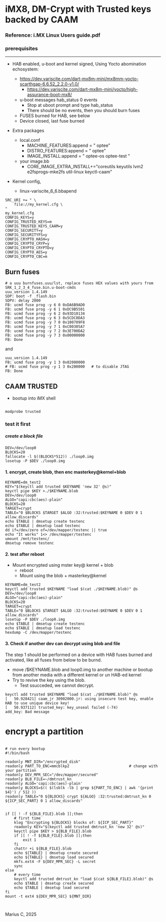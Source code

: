 
# iMX8, DM-Crypt with Trusted keys backed by CAAM
### Reference: i.MX Linux Users guide.pdf

### prerequisites
-- --

* HAB enabled, u-boot and kernel signed, Using Yocto abomination echosystem: 
   * https://dev.variscite.com/dart-mx8m-mini/mx8mm-yocto-scarthgap-6.6.52_2.2.0-v1.0/
       * https://dev.variscite.com/dart-mx8m-mini/yocto/high-assurance-boot-mx8/
   * u-boot messages hab_status 0 events
      * Stop at uboot prompt and type hab_status
      * There should be no events, then you should burn fuses 
   * FUSES burned for HAB, see below
   * Device closed, last fuse burned

* Extra packages
   * local.conf
      * MACHINE_FEATURES:append = " optee"  
      * DISTRO_FEATURES:append = " optee"
      * IMAGE_INSTALL:append = " optee-os optee-test "
   * your image.bb
      * CORE_IMAGE_EXTRA_INSTALL+="coreutils keyutils lvm2 e2fsprogs-mke2fs util-linux keyctl-caam"
* Kernel config, 
   * linux-variscite_6_6.bbapend
```
SRC_URI += " \
    file://my_kernel.cfg \
"
my_kernel.cfg
CONFIG_KEYS=y
CONFIG_TRUSTED_KEYS=m
CONFIG_TRUSTED_KEYS_CAAM=y
CONFIG_SECURITY=y
CONFIG_SECURITYFS=y
CONFIG_CRYPTO_HASH=y
CONFIG_CRYPTO_CRYP=y
CONFIG_CRYPTO_CRYPTD=y
CONFIG_CRYPTO_AES=y
CONFIG_CRYPTO_CBC=m
```

## Burn fuses


```
# a uuu burnfuses.uuu/lst, replace fuses HEX values with yours from SRK_1_2_3_4_fuse.bin.u-boot-cmds
uuu_version 1.4.149
SDP: boot -f _flash.bin
SDPV: delay 2000
FB: ucmd fuse prog -y 6 0 0xDA6B9AD0
FB: ucmd fuse prog -y 6 1 0xDC9B5501
FB: ucmd fuse prog -y 6 2 0x93D10134
FB: ucmd fuse prog -y 6 3 0x5CDC0DA3
FB: ucmd fuse prog -y 7 0 0x100709F8
FB: ucmd fuse prog -y 7 1 0xC00305A7
FB: ucmd fuse prog -y 7 2 0x3E700DA2
FB: ucmd fuse prog -y 7 3 0x00000000
FB: Done

```

and

```
uuu_version 1.4.149
FB: ucmd fuse prog -y 1 3 0x02000000
# FB: ucmd fuse prog -y 1 3 0x200000   # to disable JTAG
FB: Done
```



## CAAM TRUSTED

*  bootup into iMX shell
```

modprobe trusted
```

### test it first
##### create a block file

```
DEV=/dev/loop0
BLOCKS=20
fallocate -l $((BLOCKS*512)) ./loop0.img
losetup -P $DEV ./loop0.img
```

#### 1. encrypt, create blob, then enc masterkey@kernel+blob

```
KEYNAME=dm_test2
KEY="$(keyctl add trusted $KEYNAME 'new 32' @s)"
keyctl pipe $KEY >./$KEYNAME.blob
DEV=/dev/loop0
ALGO="capi:cbc(aes)-plain"
BLOCKS=20
TARGET=crypt
TABLE="0 $BLOCKS $TARGET $ALGO :32:trusted:$KEYNAME 0 $DEV 0 1 allow_discards"
echo $TABLE | dmsetup create testenc
echo $TABLE | dmsetup load testenc
dd if=/dev/zero of=/dev/mapper/testenc || true
echo "It works" 1<> /dev/mapper/testenc
umount /mnt/testenc/
dmsetup remove testenc
```

#### 2. test after reboot 
   * Mount encrypted using mster key@ kernel + blob
      * reboot
      * Mount using the blob + masterkey@kernel  

```
KEYNAME=dm_test2
keyctl add trusted $KEYNAME "load $(cat ./$KEYNAME.blob)" @s
DEV=/dev/loop0
ALGO="capi:cbc(aes)-plain"
BLOCKS=20
TARGET=crypt
TABLE="0 $BLOCKS $TARGET $ALGO :32:trusted:$KEYNAME 0 $DEV 0 1 allow_discards"
losetup -P $DEV ./loop0.img
echo $TABLE | dmsetup create testenc
echo $TABLE | dmsetup load testenc
hexdump -C /dev/mapper/testenc
```

#### 3. Check if another dev can decrypt using blob and file 
The step 1 should be performed on a device with HAB fuses burned and activated, like all fuses from below to be burnd.


   * move /$KEYNAME.blob and loop0.img to another machine or bootup from another media with a different kernel or un HAB-ed kernel
   * Try to revive the key using the blob.
      * Test ssucceded, we cannot decrypt.
```
keyctl add trusted $KEYNAME "load $(cat ./$KEYNAME.blob)" @s
[   50.928421] caam_jr 30902000.jr: using insecure test key, enable HAB to use unique device key!
[   50.937112] trusted_key: key_unseal failed (-74)
add_key: Bad message

```

# encrypt a partition

```

# run every bootup
#!/bin/bash

readonly MNT_DIR="/encrypted_disk"
readonly PART_TO_ENC=mmcblkp2  							# change with your partition
readonly DEV_MPR_SEC="/dev/mapper/secured"
readonly BLB_FILE=~/dmtrust_kn
readonly ALGO='capi:cbc(aes)-plain'
readonly BLOCKS=$(( $(lsblk -lb | grep ${PART_TO_ENC} | awk '{print $4}') / 512 ))
readonly TABLE="0 ${BLOCKS} crypt ${ALGO} :32:trusted:dmtrust_kn 0 ${ICP_SEC_PART} 0 1 allow_discards"


if [[ ! -f ${BLB_FILE}.blob ]];then
	# first time
    klog "Encrypting ${BLOCKS} blocks of: ${ICP_SEC_PART}"
    readonly KEY="$(keyctl add trusted dmtrust_kn 'new 32' @s)"
    keyctl pipe $KEY > ${BLB_FILE}.blob
    if [[ ! -f ${BLB_FILE}.blob ]];then
        exit 1
    fi
    chattr +i ${BLB_FILE}.blob
    echo ${TABLE} | dmsetup create secured
    echo ${TABLE} | dmsetup load secured
    mkfs.ext4 -F ${DEV_MPR_SEC} -L secret
    sync
else
	# every time
    keyctl add trusted dmtrust_kn "load $(cat ${BLB_FILE}.blob)" @s
    echo $TABLE | dmsetup create secured
    echo $TABLE | dmsetup load secured
fi
mount -t ext4 ${DEV_MPR_SEC} ${MNT_DIR}



```
   
Marius C, 2025
